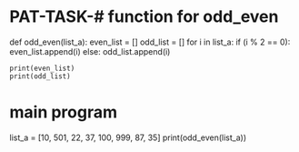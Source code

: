 # PAT-TASK-# function for odd_even
def odd_even(list_a):
    even_list = []
    odd_list = []
    for i in list_a:
        if (i % 2 == 0):
            even_list.append(i)
        else:
            odd_list.append(i)

    print(even_list)
    print(odd_list)


# main program
list_a = [10, 501, 22, 37, 100, 999, 87, 35]
print(odd_even(list_a))
